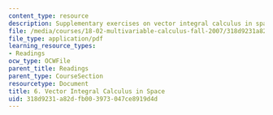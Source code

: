 ```yaml
---
content_type: resource
description: Supplementary exercises on vector integral calculus in space.
file: /media/courses/18-02-multivariable-calculus-fall-2007/318d9231a82dfb003973047ce8919d4d_vect_intgrl_calc.pdf
file_type: application/pdf
learning_resource_types:
- Readings
ocw_type: OCWFile
parent_title: Readings
parent_type: CourseSection
resourcetype: Document
title: 6. Vector Integral Calculus in Space
uid: 318d9231-a82d-fb00-3973-047ce8919d4d
---
```

